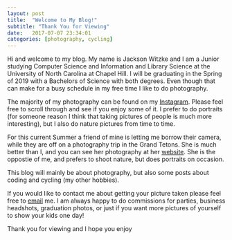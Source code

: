 ```yaml
---
layout: post
title:  "Welcome to My Blog!"
subtitle: "Thank You for Viewing"
date:   2017-07-07 23:34:01
categories: [photography, cycling]
---
```

Hi and welcome to my blog. My name is Jackson Witzke and I am a Junior studying Computer Science and Information and Library Science at the University of North Carolina at Chapel Hill. I will be graduating in the Spring of 2019 with a Bachelors of Science with both degrees. Even though that can make for a busy schedule in my free time I like to do photography.

The majority of my photography can be found on my [Instagram][instagram]. Please feel free to scroll through and see if you enjoy some of it. I prefer to do portraits (for someone reason I think that taking pictures of people is much more interesting), but I also do nature pictures from time to time. 

For this current Summer a friend of mine is letting me borrow their camera, while they are off on a photography trip in the Grand Tetons. She is much better than I, and you can see her photography at her [website][afp]. She is the oppostie of me, and prefers to shoot nature, but does portraits on occasion. 

This blog will mainly be about photography, but also some posts about coding and cycling (my other hobbies).

If you would like to contact me about getting your picture taken please feel free to [email](mailto:jawitzke14@gmail.com) me. I am always happy to do commissions for parties, business headshots, graduation photos, or just if you want more pictures of yourself to show your kids one day!


Thank you for viewing and I hope you enjoy

[instagram]:   https://www.instagram.com/jacksonwitzke/
[afp]:         http://www.alexisfairbanksphotography.com/
